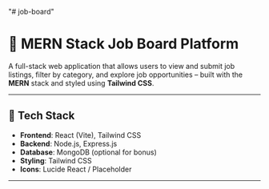"# job-board" 
# 💼 MERN Stack Job Board Platform

A full-stack web application that allows users to view and submit job listings, filter by category, and explore job opportunities – built with the **MERN** stack and styled using **Tailwind CSS**.

---

## 🚀 Tech Stack

- **Frontend**: React (Vite), Tailwind CSS
- **Backend**: Node.js, Express.js
- **Database**: MongoDB (optional for bonus)
- **Styling**: Tailwind CSS
- **Icons**: Lucide React / Placeholder

---




